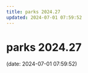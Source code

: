 ```yaml
---
title: parks 2024.27
updated: 2024-07-01 07:59:52
---
```


# parks 2024.27

(date: 2024-07-01 07:59:52)

